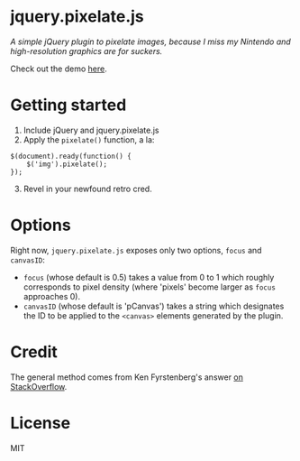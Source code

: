 # jquery.pixelate.js

*A simple jQuery plugin to pixelate images, because I miss my Nintendo and high-resolution graphics are for suckers.*

Check out the demo [here](https://rawgithub.com/jmduke/jquery.pixelate.js/master/test.html#).

# Getting started

1.  Include jQuery and jquery.pixelate.js
2.  Apply the `pixelate()` function, a la:

```
$(document).ready(function() {
	$('img').pixelate();
});
```

3.  Revel in your newfound retro cred.

# Options

Right now, `jquery.pixelate.js` exposes only two options, `focus` and `canvasID`:

- `focus` (whose default is 0.5) takes a value from 0 to 1 which roughly corresponds to pixel density (where 'pixels' become larger as `focus` approaches 0).
- `canvasID` (whose default is 'pCanvas') takes a string which designates the ID to be applied to the `<canvas>` elements generated by the plugin.

# Credit

The general method comes from Ken Fyrstenberg's answer [on StackOverflow](http://stackoverflow.com/questions/19129644/how-to-pixelate-an-image-with-canvas-and-javascript).

# License

MIT
